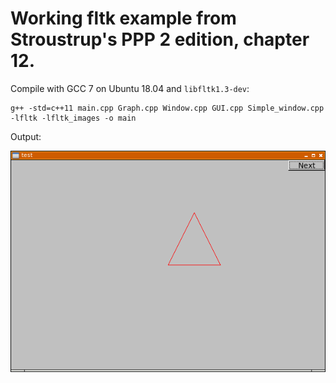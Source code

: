 # Working fltk example from Stroustrup's PPP 2 edition, chapter 12. 

Compile with GCC 7 on Ubuntu 18.04 and ``libfltk1.3-dev``:
```
g++ -std=c++11 main.cpp Graph.cpp Window.cpp GUI.cpp Simple_window.cpp  -lfltk -lfltk_images -o main
```

Output: 

![alt text](https://github.com/alexx518/ppp2/blob/master/screenshot.png)
